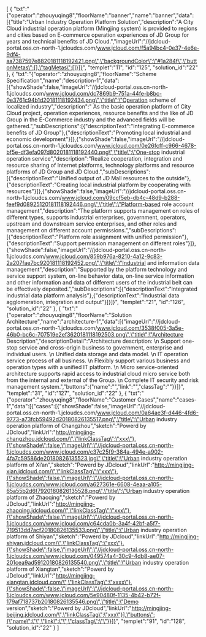 [
	{
		"txt":"{\"operator\":\"zhouyuqing8\",\"floorName\":\"banner\",\"name\":\"banner\",\"data\":[{\"title\":\"Urban Industry Operation Platform Solution\",\"description\":\"A City Cloud industrial operation platform (Mingjing system) is provided to regions and cities based on E-commerce operation experiences of JD Group for years and technical benefits of JD Cloud.\",\"imageUrl\":\"//jdcloud-portal.oss.cn-north-1.jcloudcs.com/www.jcloud.com/f5a94bc4-0e37-4e6e-9df4-aa7387597e8820181118192421.png\",\"backgroundColor\":\"#1a284f\",\"buttonMetas\":[],\"tagMetas\":[]}]}",
		"templet":"11",
		"id":"125",
		"solution_id":"22"
	},
	{
		"txt":"{\"operator\":\"zhouyuqing8\",\"floorName\":\"Scheme Specification\",\"name\":\"description-1\",\"data\":[{\"showShade\":false,\"imageUrl\":\"//jdcloud-portal.oss.cn-north-1.jcloudcs.com/www.jcloud.com/dc7869b9-751a-44fe-b8bc-0e3761c94b1d20181118192434.png\",\"title\":\"Operation scheme of localized industry\",\"description\":\" As the basic operation platform of City Cloud project, operation experiences, resource benefits and the like of JD Group in the E-Commerce industry and the advanced fields will be gathered.\",\"subDescriptions\":[{\"descriptionText\":\"Integrating E-commerce benefits of JD Group\"},{\"descriptionText\":\"Promoting local industrial and economic development\"}]},{\"showShade\":false,\"imageUrl\":\"//jdcloud-portal.oss.cn-north-1.jcloudcs.com/www.jcloud.com/0e26fcff-c966-4678-bf5e-df3efa097d8020181118192440.png\",\"title\":\"One-stop industrial operation service\",\"description\":\"Realize cooperation, integration and resource sharing of Internet platforms, technology platforms and resource platforms of JD Group and JD Cloud.\",\"subDescriptions\":[{\"descriptionText\":\"Unified output of JD Mall resources to the outside\"},{\"descriptionText\":\"Creating local industrial platform by cooperating with resources\"}]},{\"showShade\":false,\"imageUrl\":\"//jdcloud-portal.oss.cn-north-1.jcloudcs.com/www.jcloud.com/09ccf5eb-db4c-48d9-b288-feef9d08925120181118192446.png\",\"title\":\"Platform-based role account management\",\"description\":\"The platform supports management on roles of different types, supports industrial enterprises, government, operators, upstream and downstream service enterprises, and other roles and management on different account permissions.\",\"subDescriptions\":[{\"descriptionText\":\"Platform role assignment with unified permission\"},{\"descriptionText\":\"Support permission management on different roles\"}]},{\"showShade\":false,\"imageUrl\":\"//jdcloud-portal.oss.cn-north-1.jcloudcs.com/www.jcloud.com/859b976a-8210-4a12-9c83-2a207fae7bc920181118192452.png\",\"title\":\"Industrial and information data management\",\"description\":\"Supported by the platform technology and service support system, on-line behavior data, on-line service information and other information and data of different users of the industrial belt can be effectively deposited.\",\"subDescriptions\":[{\"descriptionText\":\"Integrated industrial data platform analysis\"},{\"descriptionText\":\"Industrial data agglomeration, integration and output\"}]}]}",
		"templet":"21",
		"id":"126",
		"solution_id":"22"
	},
	{
		"txt":"{\"operator\":\"zhouyuqing8\",\"floorName\":\"Solution Architecture\",\"name\":\"architecture-1\",\"data\":[{\"imageUrl\":\"//jdcloud-portal.oss.cn-north-1.jcloudcs.com/www.jcloud.com/3538f005-3a5e-46b0-bc6c-707519e2ef3620181118192503.png\",\"title\":\"Architecture Description\",\"descriptionDetail\":\"Architecture description: \\n Support one-stop service and cross-origin business to government, enterprise and individual users. \\n Unified data storage and data model. \\n IT operation service process of all business. \\n Flexibly support various business and operation types with a unified IT platform. \\n Micro service-oriented architecture supports rapid access to industrial cloud micro service both from the internal and external of the Group. \\n Complete IT security and risk management system.\",\"buttons\":{\"name\":\"\",\"link\":\"\",\"classTag\":\"\"}}]}",
		"templet":"31",
		"id":"127",
		"solution_id":"22"
	},
	{
		"txt":"{\"operator\":\"zhouyuqing8\",\"floorName\":\"Customer Cases\",\"name\":\"cases-1\",\"data\":[{\"cases\":[{\"showShade\":false,\"imageUrl\":\"//jdcloud-portal.oss.cn-north-1.jcloudcs.com/www.jcloud.com/0a64ae3f-d446-4fd6-9773-a73fcb59492d20180826135517.png\",\"title\":\"Urban industry operation platform of Changzhou\",\"sketch\":\"Powerd by JDcloud\",\"linkUrl\":\"http://mingjing-changzhou.jdcloud.com/\",\"linkClassTag\":\"xxx\"},{\"showShade\":false,\"imageUrl\":\"//jdcloud-portal.oss.cn-north-1.jcloudcs.com/www.jcloud.com/c37c25f9-384a-494e-a902-4fa7c59586de20180826135523.jpg\",\"title\":\"Urban industry operation platform of Xi’an\",\"sketch\":\"Powerd by JDcloud\",\"linkUrl\":\"http://mingjing-xian.jdcloud.com/\",\"linkClassTag\":\"xxx\"},{\"showShade\":false,\"imageUrl\":\"//jdcloud-portal.oss.cn-north-1.jcloudcs.com/www.jcloud.com/a627361e-6608-4eaa-a105-65a55b2d6f7920180826135528.png\",\"title\":\"Urban industry operation platform of Zhaoqing\",\"sketch\":\"Powerd by JDcloud\",\"linkUrl\":\"http://mingjing-zhaoqing.jdcloud.com/\",\"linkClassTag\":\"xxx\"},{\"showShade\":false,\"imageUrl\":\"//jdcloud-portal.oss.cn-north-1.jcloudcs.com/www.jcloud.com/c64cda0b-3a4f-42bf-a5f7-719513dd7acf20180826135533.png\",\"title\":\"Urban industry operation platform of Shiyan\",\"sketch\":\"Powerd by JDcloud\",\"linkUrl\":\"http://mingjing-shiyan.jdcloud.com/\",\"linkClassTag\":\"xxx\"},{\"showShade\":false,\"imageUrl\":\"//jdcloud-portal.oss.cn-north-1.jcloudcs.com/www.jcloud.com/049574a4-30c9-4db8-ae07-201cea9ad59120180826135540.png\",\"title\":\"Urban industry operation platform of Xiangtan\",\"sketch\":\"Powerd by JDcloud\",\"linkUrl\":\"http://mingjing-xiangtan.jdcloud.com/\",\"linkClassTag\":\"xxxx\"},{\"showShade\":false,\"imageUrl\":\"//jdcloud-portal.oss.cn-north-1.jcloudcs.com/www.jcloud.com/5e90480f-1135-4b42-b72f-179af718737b20180826135546.png\",\"title\":\"Demo version\",\"sketch\":\"Powerd by JDcloud\",\"linkUrl\":\"http://mingjing-beijing.jdcloud.com/\",\"linkClassTag\":\"xxx\"}],\"buttons\":{\"name\":\"\",\"link\":\"\",\"classTag\":\"\"}}]}",
		"templet":"91",
		"id":"128",
		"solution_id":"22"
	}
]